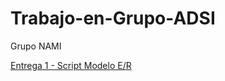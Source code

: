 # Trabajo-en-Grupo-ADSI
Grupo NAMI


[Entrega 1 - Script Modelo E/R](https://github.com/x1n4px/Trabajo-en-Grupo-ADSI/blob/main/entrega1-modeloER/modeloER.txt)
